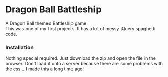 # Dragon Ball Battleship

A Dragon Ball themed Battleship game.<br/>
This was one of my first projects. It has a lot of messy jQuery spaghetti code.

### Installation

Nothing special required. Just download the zip and open the file in the browser. Don't load it onto a server because there are some problems with the css... I made this a long time ago!
